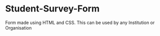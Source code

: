 # Student-Survey-Form
Form made using HTML and CSS.
This can be used by any Institution or Organisation
